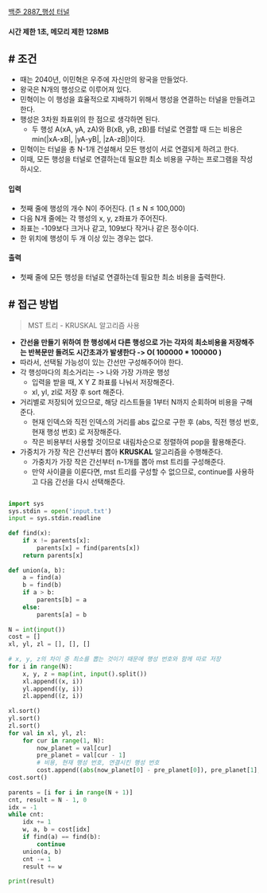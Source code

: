 
[백준 2887_행성 터널](https://www.acmicpc.net/problem/2887)

#### 시간 제한 1초, 메모리 제한 128MB


## # 조건

- 때는 2040년, 이민혁은 우주에 자신만의 왕국을 만들었다. 
- 왕국은 N개의 행성으로 이루어져 있다. 
- 민혁이는 이 행성을 효율적으로 지배하기 위해서 행성을 연결하는 터널을 만들려고 한다.
- 행성은 3차원 좌표위의 한 점으로 생각하면 된다. 
	- 두 행성 A(xA, yA, zA)와 B(xB, yB, zB)를 터널로 연결할 때 드는 비용은 min(|xA-xB|, |yA-yB|, |zA-zB|)이다.
- 민혁이는 터널을 총 N-1개 건설해서 모든 행성이 서로 연결되게 하려고 한다. 
- 이때, 모든 행성을 터널로 연결하는데 필요한 최소 비용을 구하는 프로그램을 작성하시오.


#### 입력

- 첫째 줄에 행성의 개수 N이 주어진다. (1 ≤ N ≤ 100,000)
- 다음 N개 줄에는 각 행성의 x, y, z좌표가 주어진다. 
- 좌표는 -109보다 크거나 같고, 109보다 작거나 같은 정수이다. 
- 한 위치에 행성이 두 개 이상 있는 경우는 없다.



#### 출력

- 첫째 줄에 모든 행성을 터널로 연결하는데 필요한 최소 비용을 출력한다.




## # 접근 방법

> MST 트리 - KRUSKAL 알고리즘 사용

- **간선을 만들기 위하여 한 행성에서 다른 행성으로 가는 각자의 최소비용을 저장해주는 반복문만 돌려도 시간초과가 발생한다 -> O( 100000 * 100000 )**
- 따라서, 선택될 가능성이 있는 간선만 구성해주어야 한다.
- 각 행성마다의 최소거리는 -> 나와 가장 가까운 행성 
	- 입력을 받을 때, X Y Z 좌표를 나눠서 저장해준다.
	- xl, yl, zl로 저장 후 sort 해준다.
- 거리별로 저장되어 있으므로, 해당 리스트들을 1부터 N까지 순회하며 비용을 구해준다.
	- 현재 인덱스와 직전 인덱스의 거리를 abs 값으로 구한 후 (abs, 직전 행성 번호, 현재 행성 번호) 로 저장해준다.
	- 작은 비용부터 사용할 것이므로 내림차순으로 정렬하여 pop을 활용해준다.
- 가중치가 가장 작은 간선부터 뽑아 **KRUSKAL** 알고리즘을 수행해준다.
	- 가중치가 가장 작은 간선부터 n-1개를 뽑아 mst 트리를 구성해준다.
	- 만약 사이클을 이룬다면, mst 트리를 구성할 수 없으므로, continue를 사용하고 다음 간선을 다시 선택해준다.


```python

import sys  
sys.stdin = open('input.txt')  
input = sys.stdin.readline  
  
def find(x):  
    if x != parents[x]:  
        parents[x] = find(parents[x])  
    return parents[x]  
  
def union(a, b):  
    a = find(a)  
    b = find(b)  
    if a > b:  
        parents[b] = a  
    else:  
        parents[a] = b  
  
N = int(input())  
cost = []  
xl, yl, zl = [], [], []  
  
# x, y, z의 차이 중 최소를 뽑는 것이기 때문에 행성 번호와 함께 따로 저장  
for i in range(N):  
    x, y, z = map(int, input().split())  
    xl.append((x, i))  
    yl.append((y, i))  
    zl.append((z, i))  
  
xl.sort()  
yl.sort()  
zl.sort()  
for val in xl, yl, zl:  
    for cur in range(1, N):  
        now_planet = val[cur]  
        pre_planet = val[cur - 1]  
        # 비용, 현재 행성 번호, 연결시킨 행성 번호  
        cost.append((abs(now_planet[0] - pre_planet[0]), pre_planet[1], now_planet[1]))  
cost.sort()  
  
parents = [i for i in range(N + 1)]  
cnt, result = N - 1, 0  
idx = -1  
while cnt:  
    idx += 1  
    w, a, b = cost[idx]  
    if find(a) == find(b):  
        continue  
    union(a, b)  
    cnt -= 1  
    result += w  
  
print(result)
```